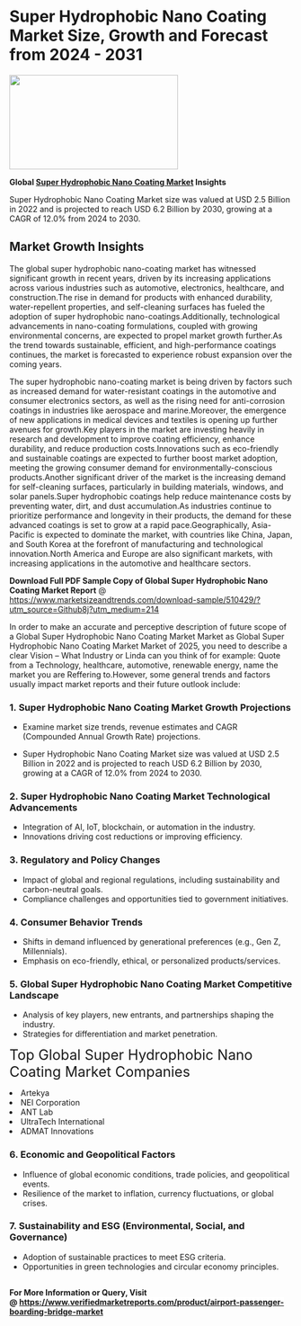 <H1>Super Hydrophobic Nano Coating Market Size, Growth and Forecast from 2024 - 2031</H1><img class="aligncenter size-medium wp-image-584254" src="https://thirdeyenews.in/wp-content/uploads/2024/09/Global-Market-Research-300x168.jpeg" alt="" width="300" height="168" /><p><strong>Global&nbsp;<a href="https://www.marketsizeandtrends.com/download-sample/510429/?utm_source=Github8j?utm_medium=214">Super Hydrophobic Nano Coating Market</a> Insights</strong></p><p>Super Hydrophobic Nano Coating Market size was valued at USD 2.5 Billion in 2022 and is projected to reach USD 6.2 Billion by 2030, growing at a CAGR of 12.0% from 2024 to 2030.</p><p><h2>Market Growth Insights</h2> <p>The global super hydrophobic nano-coating market has witnessed significant growth in recent years, driven by its increasing applications across various industries such as automotive, electronics, healthcare, and construction.The rise in demand for products with enhanced durability, water-repellent properties, and self-cleaning surfaces has fueled the adoption of super hydrophobic nano-coatings.Additionally, technological advancements in nano-coating formulations, coupled with growing environmental concerns, are expected to propel market growth further.As the trend towards sustainable, efficient, and high-performance coatings continues, the market is forecasted to experience robust expansion over the coming years.</p> <p>The super hydrophobic nano-coating market is being driven by factors such as increased demand for water-resistant coatings in the automotive and consumer electronics sectors, as well as the rising need for anti-corrosion coatings in industries like aerospace and marine.Moreover, the emergence of new applications in medical devices and textiles is opening up further avenues for growth.Key players in the market are investing heavily in research and development to improve coating efficiency, enhance durability, and reduce production costs.Innovations such as eco-friendly and sustainable coatings are expected to further boost market adoption, meeting the growing consumer demand for environmentally-conscious products.Another significant driver of the market is the increasing demand for self-cleaning surfaces, particularly in building materials, windows, and solar panels.Super hydrophobic coatings help reduce maintenance costs by preventing water, dirt, and dust accumulation.As industries continue to prioritize performance and longevity in their products, the demand for these advanced coatings is set to grow at a rapid pace.Geographically, Asia-Pacific is expected to dominate the market, with countries like China, Japan, and South Korea at the forefront of manufacturing and technological innovation.North America and Europe are also significant markets, with increasing applications in the automotive and healthcare sectors.<p><span class=""><strong>Download Full PDF Sample Copy of Global Super Hydrophobic Nano Coating Market Report</strong> @ <a href="https://www.marketsizeandtrends.com/download-sample/510429/?utm_source=Github8j?utm_medium=214" target="_blank">https://www.marketsizeandtrends.com/download-sample/510429/?utm_source=Github8j?utm_medium=214</a></span></p><p>In order to make an accurate and perceptive description of future scope of a Global&nbsp;Super Hydrophobic Nano Coating Market Market as Global&nbsp;Super Hydrophobic Nano Coating Market Market of 2025, you need to describe a clear Vision &ndash; What Industry or Linda can you think of for example: Quote from a Technology, healthcare, automotive, renewable energy, name the market you are Reffering to.However, some general trends and factors usually impact market reports and their future outlook include:</p><h3>1.&nbsp;<strong>Super Hydrophobic Nano Coating Market Growth Projections</strong></h3><ul><li>Examine market size trends, revenue estimates and CAGR (Compounded Annual Growth Rate) projections.</li><li><p>Super Hydrophobic Nano Coating Market size was valued at USD 2.5 Billion in 2022 and is projected to reach USD 6.2 Billion by 2030, growing at a CAGR of 12.0% from 2024 to 2030.</p></li></ul><h3>2.&nbsp;<strong>Super Hydrophobic Nano Coating Market Technological Advancements</strong></h3><ul><li>Integration of AI, IoT, blockchain, or automation in the industry.</li><li>Innovations driving cost reductions or improving efficiency.</li></ul><h3>3.&nbsp;<strong>Regulatory and Policy Changes</strong></h3><ul><li>Impact of global and regional regulations, including sustainability and carbon-neutral goals.</li><li>Compliance challenges and opportunities tied to government initiatives.</li></ul><h3>4.&nbsp;<strong>Consumer Behavior Trends</strong></h3><ul><li>Shifts in demand influenced by generational preferences (e.g., Gen Z, Millennials).</li><li>Emphasis on eco-friendly, ethical, or personalized products/services.</li></ul><h3>5.&nbsp;<strong>Global Super Hydrophobic Nano Coating Market Competitive Landscape</strong></h3><ul><li>Analysis of key players, new entrants, and partnerships shaping the industry.</li><li>Strategies for differentiation and market penetration.</li></ul><p data-pm-slice="1 1 []"><span style="color: inherit; font-family: inherit; font-size: 25px;">Top Global Super Hydrophobic Nano Coating Market Companies</span></p><div class="" data-test-id=""><p><li>Artekya</li><li> NEI Corporation</li><li> ANT Lab</li><li> UltraTech International</li><li> ADMAT Innovations</li></p></div><h3>6.&nbsp;<strong>Economic and Geopolitical Factors</strong></h3><ul><li>Influence of global economic conditions, trade policies, and geopolitical events.</li><li>Resilience of the market to inflation, currency fluctuations, or global crises.</li></ul><h3>7.&nbsp;<strong>Sustainability and ESG (Environmental, Social, and Governance)</strong></h3><ul><li>Adoption of sustainable practices to meet ESG criteria.</li><li>Opportunities in green technologies and circular economy principles.</li></ul><h2><strong style="font-size: 14px;">For More Information or Query, Visit @&nbsp;</strong><a style="background-color: #ffffff; font-size: 14px;" href="https://www.marketsizeandtrends.com/report/super-hydrophobic-nano-coating-market/" target="_blank">https://www.verifiedmarketreports.com/product/airport-passenger-boarding-bridge-market</a></h2>